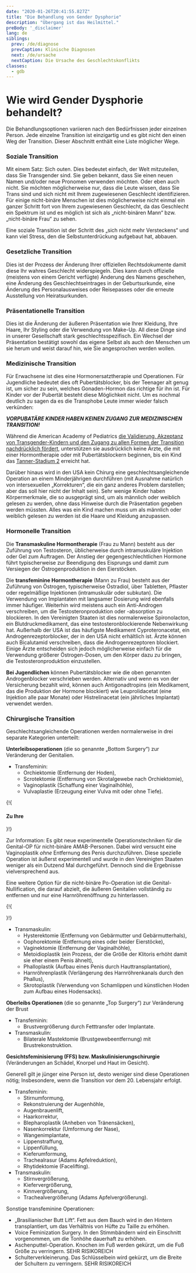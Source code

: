 ```yaml
---
date: "2020-01-26T20:41:55.827Z"
title: "Die Behandlung von Gender Dysphorie"
description: "Übergang ist das Heilmittel."
preBody: '_disclaimer'
lang: de
siblings:
  prev: /de/diagnose
  prevCaption: Klinische Diagnosen
  next: /de/ursache
  nextCaption: Die Ursache des Geschlechtskonflikts
classes:
  - gdb
---
```


# Wie wird Gender Dysphorie behandelt?

Die Behandlungsoptionen variieren nach den Bedürfnissen jeder einzelnen Person. Jede einzelne Transition ist einzigartig und es gibt nicht den einen Weg der Transition. Dieser Abschnitt enthält eine Liste möglicher Wege.

### Soziale Transition

Mit einem Satz: Sich outen. Dies bedeutet einfach, der Welt mitzuteilen, dass Sie Transgender sind. Sie geben bekannt, dass Sie einen neuen Namen und/oder neue Pronomen verwenden möchten. Oder eben auch nicht. Sie möchten möglicherweise nur, dass die Leute wissen, dass Sie Trans sind und sich nicht mit Ihrem zugewiesenen Geschlecht identifizieren. Für einige nicht-binäre Menschen ist dies möglicherweise nicht einmal ein ganzer Schritt fort von Ihrem zugewiesenen Geschlecht, da das Geschlecht ein Spektrum ist und es möglich ist sich als „nicht-binären Mann“ bzw. „nicht-binäre Frau“ zu sehen.

Eine soziale Transition ist der Schritt des „sich nicht mehr Versteckens“ und kann viel Stress, den die Selbstunterdrückung aufgebaut hat, abbauen.

### Gesetzliche Transition

Dies ist der Prozess der Änderung Ihrer offiziellen Rechtsdokumente damit diese Ihr wahres Geschlecht widerspiegeln. Dies kann durch offizielle (meistens von einem Gericht verfügte) Änderung des Namens geschehen, eine Änderung des Geschlechtseintrages in der Geburtsurkunde, eine Änderung des Personalausweises oder Reisepasses oder die erneute Ausstellung von Heiratsurkunden.

### Präsentationelle Transition

Dies ist die Änderung der äußeren Präsentation wie Ihrer Kleidung, Ihre Haare, Ihr Styling oder die Verwendung von Make-Up. All diese Dinge sind in unserer Gesellschaft stark geschlechtsspezifisch. Ein Wechsel der Präsentation bestätigt sowohl das eigene Selbst als auch den Menschen um sie herum und weist darauf hin, wie Sie angesprochen werden wollen.

### Medizinische Transition

Für Erwachsene ist dies eine Hormonersatztherapie und Operationen. Für Jugendliche bedeutet dies oft Pubertätsblocker, bis der Teenager alt genug ist, um sicher zu sein, welches Gonaden-Hormon das richtige für ihn ist. Für Kinder vor der Pubertät besteht diese Möglichkeit nicht. Um es nochmal deutlich zu sagen da es die Transphobe Leute immer wieder falsch verkünden:

***VORPUBATÄRE KINDER HABEN KEINEN ZUGANG ZUR MEDIZINISCHEN TRANSITION!***

Während die American Academy of Pediatrics [die Validierung, Akzeptanz von Transgender-Kindern und den Zugang zu allen Formen der Transition nachdrücklich fördert](https://pediatrics.aappublications.org/content/pediatrics/early/2018/09/13/peds.2018-2162.full.pdf), unterstützen sie ausdrücklich keine Ärzte, die mit einer Hormontherapie oder mit Pubertätsblockern beginnen, bis ein Kind das [Tanner-Stadium 2](https://de.wikipedia.org/wiki/Tanner-Stadien) erreicht hat.

Darüber hinaus wird in den USA kein Chirurg eine geschlechtsangleichende Operation an einem Minderjährigen durchführen (mit Ausnahme natürlich von intersexuellen „Korrekturen“, die ein ganz anderes Problem darstellen; aber das soll hier nicht der Inhalt sein). Sehr wenige Kinder haben Körpermerkmale, die so ausgeprägt sind, um als männlich oder weiblich gelesen zu werden, ohne dass Hinweise durch die Präsentation gegeben werden müssten. Alles was ein Kind machen muss um als männlich oder weiblich gelesen zu werden ist die Haare und Kleidung anzupassen.

### Hormonelle Transition

Die **Transmaskuline Hormontherapie** (Frau zu Mann) besteht aus der Zuführung von Testosteron, üblicherweise durch intramuskuläre Injektion oder Gel zum Auftragen. Der Anstieg der gegengeschlechtlichen Hormone führt typischerweise zur Beendigung des Eisprungs und damit zum Versiegen der Östrogenproduktion in den Eierstöcken.

Die **transfeminine Hormontherapie** (Mann zu Frau) besteht aus der Zuführung von Östrogen, typischerweise Östradiol, über Tabletten, Pflaster oder regelmäßige Injektionen (intramuskulär oder subkutan). Die Verwendung von Implantaten mit langsamer Dosierung wird ebenfalls immer häufiger. Weiterhin wird meistens auch ein Anti-Androgen verschreiben, um die Testosteronproduktion oder -absorption zu blockieren. In den Vereinigten Staaten ist dies normalerweise Spironolacton, ein Blutdruckmedikament, das eine testosteronblockierende Nebenwirkung hat. Außerhalb der USA ist das häufigste Medikament Cyproteronacetat, ein Androgenrezeptorblocker, der in den USA nicht erhältlich ist. Ärzte können auch Bicalutamid verschreiben, dass die Androgenrezeptoren blockiert. Einige Ärzte entscheiden sich jedoch möglicherweise einfach für die Verwendung größerer Östrogen-Dosen, um den Körper dazu zu bringen, die Testosteronproduktion einzustellen.

**Bei Jugendlichen** können Pubertätsblocker wie die oben genannten Androgenblocker verschrieben werden. Alternativ und wenn es von der Versicherung bezahlt wird, können auch Antigonadtropins (ein Medikament, das die Produktion der Hormone blockiert) wie Leuprolidacetat (eine Injektion alle paar Monate) oder Histrelinacetat (ein jährliches Implantat) verwendet werden.

### Chirurgische Transition

Geschlechtsangleichende Operationen werden normalerweise in drei separate Kategorien unterteilt:

**Unterleibsoperationen** (die so genannte „Bottom Surgery“) zur Veränderung der Genitalien.

- Transfeminin:
  - Orchiektomie (Entfernung der Hoden),
  - Scrotektomie (Entfernung von Skrotalgewebe nach Orchiektomie),
  - Vaginoplastik (Schaffung einer Vaginalhöhle),
  - Vulvaplastie (Erzeugung einer Vulva mit oder ohne Tiefe).

{!{ <div class="gutter"><div class="card"><div class="card-body"><h4 class="card-title">Zu Ihre</h4> }!}

Zur Information: Es gibt neue experimentelle Operationstechniken für die Genital-OP für nicht-binäre AMAB-Personen. Dabei wird versucht eine Vaginoplastik *ohne* Entfernung des Penis durchzuführen. Diese spezielle Operation ist äußerst experimentell und wurde in den Vereinigten Staaten weniger als ein Dutzend Mal durchgeführt. Dennoch sind die Ergebnisse vielversprechend aus.

Eine weitere Option für die nicht-binäre Po-Operation ist die Genital-Nullification, die darauf abzielt, die äußeren Genitalien vollständig zu entfernen und nur eine Harnröhrenöffnung zu hinterlassen.

{!{ </div></div></div> }!}

- Transmaskulin:
  - Hysterektomie (Entfernung von Gebärmutter und Gebärmutterhals),
  - Oophorektomie (Entfernung eines oder beider Eierstöcke),
  - Vaginektomie (Entfernung der Vaginalhöhle),
  - Metoidioplastik (ein Prozess, der die Größe der Klitoris erhöht damit sie eher einem Penis ähnelt),
  - Phalloplastik (Aufbau eines Penis durch Hauttransplantation),
  - Harnröhrenplastik (Verlängerung des Harnröhrenkanals durch den Phallus),
  - Skrotoplastik (Verwendung von Schamlippen und künstlichen Hoden zum Aufbau eines Hodensacks).

**Oberleibs Operationen** (die so genannte „Top Surgery“) zur Veränderung der Brust

- Transfeminin:
  - Brustvergrößerung durch Fetttransfer oder Implantate.
- Transmaskulin:
  - Bilaterale Mastektomie (Brustgewebeentfernung) mit Brustrekonstruktion.

**Gesichtsfeminisierung (FFS) bzw. Maskulinisierungschirurgie** (Veränderungen an Schädel, Knorpel und Haut im Gesicht).

Generell gilt je jünger eine Person ist, desto weniger sind diese Operationen nötig; Insbesondere, wenn die Transition vor dem 20. Lebensjahr erfolgt.

- Transfeminin:
  - Stirnumformung,
  - Rekonstruierung der Augenhöhle,
  - Augenbrauenlift,
  - Haarkorrektur,
  - Blepharoplastik (Anheben von Tränensäcken),
  - Nasenkorrektur (Umformung der Nase),
  - Wangenimplantate,
  - Lippenstraffung,
  - Lippenfüllung,
  - Kieferumformung,
  - Trachealrasur (Adams Apfelreduktion),
  - Rhytidektomie (Facelifting).
- Transmaskulin:
  - Stirnvergrößerung,
  - Kiefervergrößerung,
  - Kinnvergrößerung,
  - Trachealvergrößerung (Adams Apfelvergrößerung).

Sonstige transfeminine Operationen:

- „Brasilianischer Butt Lift“. Fett aus dem Bauch wird in den Hintern transplantiert, um das Verhältnis von Hüfte zu Taille zu erhöhen.
- Voice Feminization Surgery. In den Stimmbändern wird ein Einschnitt vorgenommen, um die Tonhöhe dauerhaft zu erhöhen.
- Aschenputtel-Operation. Knochen im Fuß werden gekürzt, um die Fuß Größe zu verringern. SEHR RISIKOREICH
- Schulterverkleinerung. Das Schlüsselbein wird gekürzt, um die Breite der Schultern zu verringern. SEHR RISIKOREICH
